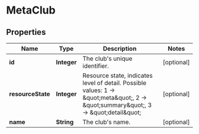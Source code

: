 # MetaClub

## Properties
Name | Type | Description | Notes
------------ | ------------- | ------------- | -------------
**id** | **Integer** | The club&#x27;s unique identifier. |  [optional]
**resourceState** | **Integer** | Resource state, indicates level of detail. Possible values: 1 -&gt; \&quot;meta\&quot;, 2 -&gt; \&quot;summary\&quot;, 3 -&gt; \&quot;detail\&quot; |  [optional]
**name** | **String** | The club&#x27;s name. |  [optional]
